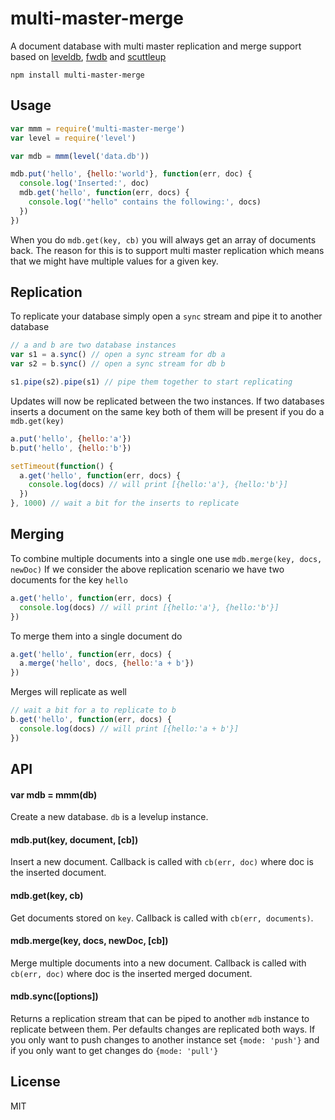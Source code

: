 # multi-master-merge

A document database with multi master replication and merge support
based on [leveldb](https://github.com/rvagg/node-levelup), [fwdb](https://github.com/substack/fwdb) and [scuttleup](https://github.com/mafintosh/scuttleup)

```
npm install multi-master-merge
```

## Usage

``` js
var mmm = require('multi-master-merge')
var level = require('level')

var mdb = mmm(level('data.db'))

mdb.put('hello', {hello:'world'}, function(err, doc) {
  console.log('Inserted:', doc)
  mdb.get('hello', function(err, docs) {
    console.log('"hello" contains the following:', docs)
  })
})
```

When you do `mdb.get(key, cb)` you will always get an array of documents back.
The reason for this is to support multi master replication which means
that we might have multiple values for a given key.

## Replication

To replicate your database simply open a `sync` stream and pipe it to another
database

``` js
// a and b are two database instances
var s1 = a.sync() // open a sync stream for db a
var s2 = b.sync() // open a sync stream for db b

s1.pipe(s2).pipe(s1) // pipe them together to start replicating
```

Updates will now be replicated between the two instances.
If two databases inserts a document on the same key both of them will be
present if you do a `mdb.get(key)`

``` js
a.put('hello', {hello:'a'})
b.put('hello', {hello:'b'})

setTimeout(function() {
  a.get('hello', function(err, docs) {
    console.log(docs) // will print [{hello:'a'}, {hello:'b'}]
  })
}, 1000) // wait a bit for the inserts to replicate
```

## Merging

To combine multiple documents into a single one use `mdb.merge(key, docs, newDoc)`
If we consider the above replication scenario we have two documents for the key `hello`

``` js
a.get('hello', function(err, docs) {
  console.log(docs) // will print [{hello:'a'}, {hello:'b'}]
})
```

To merge them into a single document do

``` js
a.get('hello', function(err, docs) {
  a.merge('hello', docs, {hello:'a + b'})
})
```

Merges will replicate as well

``` js
// wait a bit for a to replicate to b
b.get('hello', function(err, docs) {
  console.log(docs) // will print [{hello:'a + b'}]
})
```

## API

#### var mdb = mmm(db)

Create a new database. `db` is a levelup instance.

#### mdb.put(key, document, [cb])

Insert a new document. Callback is called with `cb(err, doc)` where doc is the inserted document.

#### mdb.get(key, cb)

Get documents stored on `key`. Callback is called with `cb(err, documents)`.

#### mdb.merge(key, docs, newDoc, [cb])

Merge multiple documents into a new document. Callback is called with `cb(err, doc)` where doc is the inserted merged document.

#### mdb.sync([options])

Returns a replication stream that can be piped to another `mdb` instance to replicate between them.
Per defaults changes are replicated both ways. If you only want to push changes to another instance set
`{mode: 'push'}` and if you only want to get changes do `{mode: 'pull'}`

## License

MIT